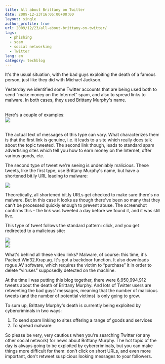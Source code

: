 ```yaml
---
title: All about Brittany on Twitter
date: 2009-12-23T16:06:00+00:00
layout: single
author_profile: true
url: 2009/12/23/all-about-brittany-on-twitter/
tags:
  - phishing
  - scam
  - social networking
  - Twitter
lang: en
category: techblog
---
```

It's the usual situation, with the bad guys exploiting the death of a famous person, just like they did with Michael Jackson.

Yesterday we identified some Twitter accounts that are being used both to send &#8220;make money on the Internet&#8221; spam, and also to spread links to malware. In both cases, they used Brittany Murphy's name.

<div>
  <br />Here's a couple of examples:
</div>

<div>
</div>

<div>
</div>

<div>
  <a href="http://1.bp.blogspot.com/_vaUVXcmC3OI/SzI2JBLwrJI/AAAAAAAAAfQ/bdps3Jk-WFo/s1600-h/208187989.jpg" imageanchor="1"><img border="0" src="http://1.bp.blogspot.com/_vaUVXcmC3OI/SzI2JBLwrJI/AAAAAAAAAfQ/bdps3Jk-WFo/s640/208187989.jpg" /></a>
</div>

<div>
  <br /><a name="more"></a></p>
</div>

The actual text of messages of this type can vary. What characterizes them is that the first link is genuine, i.e. it leads to a site which really does talk about the topic tweeted. The second link though, leads to standard spam advertising sites which tell you how to earn money on the Internet, offer various goods, etc.

The second type of tweet we're seeing is undeniably malicious. These tweets, like the first type, use Brittany Murphy's name, but have a shortened bit.ly URL leading to malware:

<div>
</div>

<div>
  <a href="http://4.bp.blogspot.com/_vaUVXcmC3OI/SzI2KBSrE3I/AAAAAAAAAfY/xY7b-WrwRas/s1600-h/208187994.jpg" imageanchor="1"><img border="0" src="http://4.bp.blogspot.com/_vaUVXcmC3OI/SzI2KBSrE3I/AAAAAAAAAfY/xY7b-WrwRas/s640/208187994.jpg" /></a>
</div>

<div>
</div>

Theoretically, all shortened bit.ly URLs get checked to make sure there's no malware. But in this case it looks as though there've been so many that they can't be processed quickly enough to prevent abuse. The screenshot confirms this – the link was tweeted a day before we found it, and it was still live.

This type of tweet follows the standard pattern: click, and you get redirected to a malicious site:

<div>
</div>

<div>
  <a href="http://1.bp.blogspot.com/_vaUVXcmC3OI/SzI2NEaM85I/AAAAAAAAAfo/lOQroNaeDyA/s1600-h/208187992.jpg" imageanchor="1"><img border="0" src="http://1.bp.blogspot.com/_vaUVXcmC3OI/SzI2NEaM85I/AAAAAAAAAfo/lOQroNaeDyA/s640/208187992.jpg" /></a>
</div>

<div>
  <a href="http://4.bp.blogspot.com/_vaUVXcmC3OI/SzI2Liy9hSI/AAAAAAAAAfg/8pnNbezPPQw/s1600-h/208187990.jpg" imageanchor="1"><img border="0" src="http://4.bp.blogspot.com/_vaUVXcmC3OI/SzI2Liy9hSI/AAAAAAAAAfg/8pnNbezPPQw/s640/208187990.jpg" /></a>
</div>

<div>
</div>

What's behind all these video links? Malware, of course: this time, it's Packed.Win32.Krap.ag. It's got a backdoor function. It also downloads rogue AV software, which requires the victim to &#8220;purchase&#8221; it in order to delete &#8220;viruses&#8221; supposedly detected on the machine.

At the time I was putting this blog together, there were 6,950,994,912 tweets about the death of Brittany Murphy. And lots of Twitter users are retweeting the bad guys' messages, meaning that the number of malicious tweets (and the number of potential victims) is only going to grow.

To sum up, Brittany Murphy's death is currently being exploited by cybercriminals in two ways:

  1. To send spam linking to sites offering a range of goods and services
  2. To spread malware

So please be very, very cautious when you're searching Twitter (or any other social network) for news about Brittany Murphy. The hot topic of the day is always going to be exploited by cybercriminals, but you can make things more difficult for them: don't click on short URLs, and even more important, don't retweet suspicious looking messages to your followers.